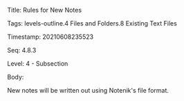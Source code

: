 Title:  Rules for New Notes

Tags:   levels-outline.4 Files and Folders.8 Existing Text Files

Timestamp: 20210608235523

Seq:    4.8.3

Level:  4 - Subsection

Body: 

New notes will be written out using Notenik's file format. 

